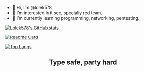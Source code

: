 - 👋 Hi, I’m @lolek578
- 👀 I’m interested in it sec, specially red team.
- 🌱 I’m currently learning programming, networking, pentesting.

[![Lolek578's GitHub stats](https://github-readme-stats.vercel.app/api?username=lolek578&show_icons=true&theme=radical)](https://github.com/lolek578)

[![Readme Card](https://github-readme-stats.vercel.app/api/pin/?username=lolek578&repo=Kielce_University_Of_Technology&theme=radical)](https://github.com/lolek578/Kielce_University_Of_Technology)

[![Top Langs](https://github-readme-stats.vercel.app/api/top-langs/?username=lolek578&theme=radical)](https://github.com/lolek578)




<h2 align="center">Type safe, party hard</h2>  
<!---
lolek578/lolek578 is a ✨ special ✨ repository because its `README.md` (this file) appears on your GitHub profile.
You can click the Preview link to take a look at your changes.
--->
